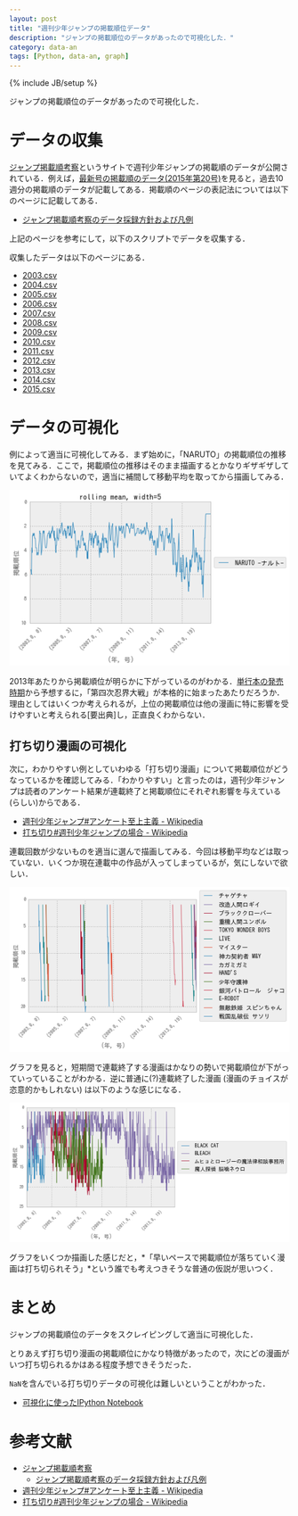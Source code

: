 ```yaml
---
layout: post
title: "週刊少年ジャンプの掲載順位データ"
description: "ジャンプの掲載順位のデータがあったので可視化した．"
category: data-an
tags: [Python, data-an, graph]
---
```

{% include JB/setup %}

ジャンプの掲載順位のデータがあったので可視化した．

# データの収集

[ジャンプ掲載順考察](http://hamada.tsukaeru.info/jump/)というサイトで週刊少年ジャンプの掲載順のデータが公開されている．例えば，[最新号の掲載順のデータ(2015年第20号)](http://hamada.tsukaeru.info/jump/2015/jump1520.html)を見ると，過去10週分の掲載順のデータが記載してある．掲載順のページの表記法については以下のページに記載してある．

* [ジャンプ掲載順考察のデータ採録方針および凡例](http://hamada.tsukaeru.info/jump/legend.html)

上記のページを参考にして，以下のスクリプトでデータを収集する．

<script src="https://gist.github.com/tosh1ki/a071be7a1e22046bca39.js"></script>

収集したデータは以下のページにある．

* [2003.csv](/image/2015-04-29/data/2003.csv)
* [2004.csv](/image/2015-04-29/data/2004.csv)
* [2005.csv](/image/2015-04-29/data/2005.csv)
* [2006.csv](/image/2015-04-29/data/2006.csv)
* [2007.csv](/image/2015-04-29/data/2007.csv)
* [2008.csv](/image/2015-04-29/data/2008.csv)
* [2009.csv](/image/2015-04-29/data/2009.csv)
* [2010.csv](/image/2015-04-29/data/2010.csv)
* [2011.csv](/image/2015-04-29/data/2011.csv)
* [2012.csv](/image/2015-04-29/data/2012.csv)
* [2013.csv](/image/2015-04-29/data/2013.csv)
* [2014.csv](/image/2015-04-29/data/2014.csv)
* [2015.csv](/image/2015-04-29/data/2015.csv)


# データの可視化

例によって適当に可視化してみる．まず始めに，「NARUTO」の掲載順位の推移を見てみる．ここで，掲載順位の推移はそのまま描画するとかなりギザギザしていてよくわからないので，適当に補間して移動平均を取ってから描画してみる．

![NARUTOの順位の推移](/image/2015-04-29/naruto.png)

2013年あたりから掲載順位が明らかに下がっているのがわかる．[単行本の発売時期](http://ja.wikipedia.org/wiki/NARUTO_-%E3%83%8A%E3%83%AB%E3%83%88-#.E5.8D.98.E8.A1.8C.E6.9C.AC)から予想するに，「第四次忍界大戦」が本格的に始まったあたりだろうか．理由としてはいくつか考えられるが，上位の掲載順位は他の漫画に特に影響を受けやすいと考えられる[要出典]し，正直良くわからない．

## 打ち切り漫画の可視化

次に，わかりやすい例としていわゆる「打ち切り漫画」について掲載順位がどうなっているかを確認してみる．「わかりやすい」と言ったのは，週刊少年ジャンプは読者のアンケート結果が連載終了と掲載順位にそれぞれ影響を与えている(らしい)からである．

* [週刊少年ジャンプ#アンケート至上主義 - Wikipedia](http://ja.wikipedia.org/wiki/%E9%80%B1%E5%88%8A%E5%B0%91%E5%B9%B4%E3%82%B8%E3%83%A3%E3%83%B3%E3%83%97#.E3.82.A2.E3.83.B3.E3.82.B1.E3.83.BC.E3.83.88.E8.87.B3.E4.B8.8A.E4.B8.BB.E7.BE.A9)
* [打ち切り#週刊少年ジャンプの場合 - Wikipedia](http://ja.wikipedia.org/wiki/%E6%89%93%E3%81%A1%E5%88%87%E3%82%8A#.E9.80.B1.E5.88.8A.E5.B0.91.E5.B9.B4.E3.82.B8.E3.83.A3.E3.83.B3.E3.83.97.E3.81.AE.E5.A0.B4.E5.90.88)

連載回数が少ないものを適当に選んで描画してみる．今回は移動平均などは取っていない．いくつか現在連載中の作品が入ってしまっているが，気にしないで欲しい．

![早期連載終了漫画](/image/2015-04-29/uchikiri.png)

グラフを見ると，短期間で連載終了する漫画はかなりの勢いで掲載順位が下がっていっていることがわかる．逆に普通に(?)連載終了した漫画 (漫画のチョイスが恣意的かもしれない) は以下のような感じになる．

![普通の?漫画](/image/2015-04-29/uchikiri2.png)

グラフをいくつか描画した感じだと，*「早いペースで掲載順位が落ちていく漫画は打ち切られそう」*という誰でも考えつきそうな普通の仮説が思いつく．


# まとめ

ジャンプの掲載順位のデータをスクレイピングして適当に可視化した．

とりあえず打ち切り漫画の掲載順位にかなり特徴があったので，次にどの漫画がいつ打ち切られるかはある程度予想できそうだった．

`NaN`を含んでいる打ち切りデータの可視化は難しいということがわかった．

- [可視化に使ったIPython Notebook](/ipynb/jump-vis.html)


# 参考文献

- [ジャンプ掲載順考察](http://hamada.tsukaeru.info/jump/)
    * [ジャンプ掲載順考察のデータ採録方針および凡例](http://hamada.tsukaeru.info/jump/legend.html)
- [週刊少年ジャンプ#アンケート至上主義 - Wikipedia](http://ja.wikipedia.org/wiki/%E9%80%B1%E5%88%8A%E5%B0%91%E5%B9%B4%E3%82%B8%E3%83%A3%E3%83%B3%E3%83%97#.E3.82.A2.E3.83.B3.E3.82.B1.E3.83.BC.E3.83.88.E8.87.B3.E4.B8.8A.E4.B8.BB.E7.BE.A9)
- [打ち切り#週刊少年ジャンプの場合 - Wikipedia](http://ja.wikipedia.org/wiki/%E6%89%93%E3%81%A1%E5%88%87%E3%82%8A#.E9.80.B1.E5.88.8A.E5.B0.91.E5.B9.B4.E3.82.B8.E3.83.A3.E3.83.B3.E3.83.97.E3.81.AE.E5.A0.B4.E5.90.88)
